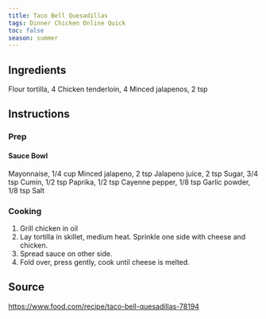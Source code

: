 ```yaml
---
title: Taco Bell Quesadillas
tags: Dinner Chicken Online Quick
toc: false
season: summer
---
```



## Ingredients
Flour tortilla, 4
Chicken tenderloin, 4
Minced jalapenos, 2 tsp

## Instructions

### Prep

#### Sauce Bowl
Mayonnaise, 1/4 cup
Minced jalapeno, 2 tsp
Jalapeno juice, 2 tsp
Sugar, 3/4 tsp
Cumin, 1/2 tsp
Paprika, 1/2 tsp
Cayenne pepper, 1/8 tsp
Garlic powder, 1/8 tsp
Salt

### Cooking
1. Grill chicken in oil
2. Lay tortilla in skillet, medium heat. Sprinkle one side with cheese and chicken.
3. Spread sauce on other side.
4. Fold over, press gently, cook until cheese is melted.

## Source
https://www.food.com/recipe/taco-bell-quesadillas-78194